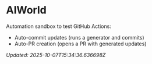 # AIWorld
Automation sandbox to test GitHub Actions:
- Auto-commit updates (runs a generator and commits)
- Auto-PR creation (opens a PR with generated updates)


_Updated: 2025-10-07T15:34:36.636698Z_